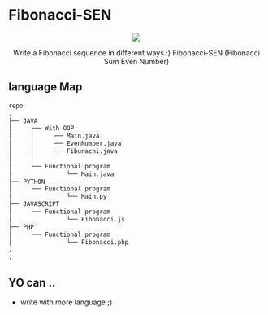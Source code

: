 # Fibonacci-SEN

<div align="center" width="50">
<img src="https://th.bing.com/th/id/OIP.d5ek7KZm9MZg52k1Be4YAwHaE7?pid=ImgDet&rs=1">
  <p>Write a Fibonacci sequence in different ways :) Fibonacci-SEN (Fibonacci Sum Even Number)</p>
  </div>

## language Map
```python
repo
.
├── JAVA
│     ├── With OOP
│     │     ├── Main.java
│     │     ├── EvenNumber.java         
│     │     └── Fibunachi.java
│     │
│     └── Functional program
│               └── Main.java
├── PYTHON
│     └── Functional program
│               └── Main.py
├── JAVASCRIPT
│     └── Functional program
│               └── Fibonacci.js
├── PHP
│     └── Functional program 
│               └── Fibonacci.php
.
.

```

## YO can ..

- write with more language ;)
